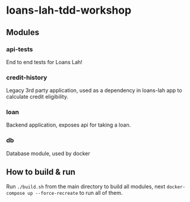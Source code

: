 # loans-lah-tdd-workshop

## Modules
### api-tests
End to end tests for Loans Lah!

### credit-history
Legacy 3rd party application, used as a dependency in loans-lah app to calculate credit eligibility.

### loan
Backend application, exposes api for taking a loan.

### db
Database module, used by docker

## How to build & run
Run `./build.sh` from the main directory to build all modules, next `docker-compose up --force-recreate` to run all of them.


